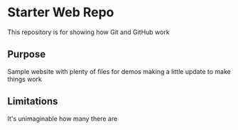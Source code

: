 # Starter Web Repo

This repository is for showing how Git and GitHub work

## Purpose

Sample website with plenty of files for demos
making a little update to make things work

## Limitations

It's unimaginable how many there are